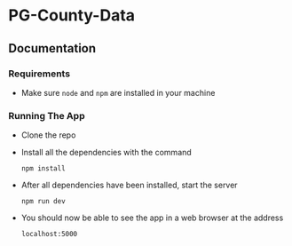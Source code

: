 # PG-County-Data

## Documentation

### Requirements
- Make sure `node` and `npm` are installed in your machine

### Running The App
- Clone the repo 

- Install all the dependencies with the command

    ```
    npm install
    ```

- After all dependencies have been installed, start the server

    ```
    npm run dev    
    ```

- You should now be able to see the app in a web browser at the address
    ```
    localhost:5000
    ```
